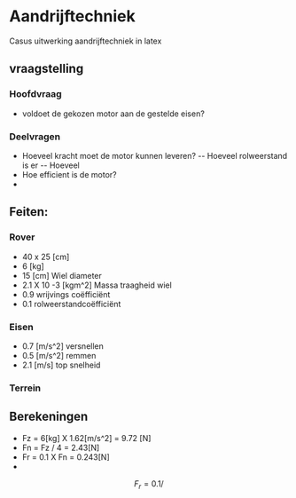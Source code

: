 # Aandrijftechniek
Casus uitwerking aandrijftechniek in latex

## vraagstelling
### Hoofdvraag
- voldoet de gekozen motor aan de gestelde eisen?
### Deelvragen
- Hoeveel kracht moet de motor kunnen leveren?
-- Hoeveel rolweerstand is er
-- Hoeveel 
- Hoe efficient is de motor?
- 

## Feiten:
### Rover
- 40 x 25 [cm]
- 6 [kg]
- 15 [cm] Wiel diameter
- 2.1 X 10 -3 [kgm^2] Massa traagheid wiel
- 0.9 wrijvings coëfficiënt
- 0.1 rolweerstandcoëfficiënt

### Eisen
- 0.7 [m/s^2] versnellen
- 0.5 [m/s^2] remmen
- 2.1 [m/s] top snelheid

### Terrein

## Berekeningen
- Fz = 6[kg] X 1.62[m/s^2] = 9.72 [N]
- Fn = Fz / 4 = 2.43[N]  
- Fr = 0.1 X Fn = 0.243[N]
- 
$$
    F_r = 0.1 / 
$$

